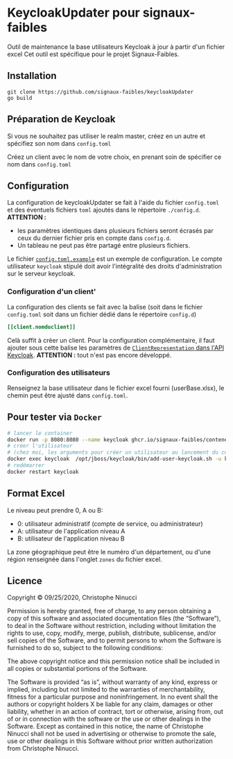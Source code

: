# KeycloakUpdater pour signaux-faibles
Outil de maintenance la base utilisateurs Keycloak à jour à partir d'un fichier excel
Cet outil est spécifique pour le projet Signaux-Faibles.

## Installation
```
git clone https://github.com/signaux-faibles/keycloakUpdater
go build
```

## Préparation de Keycloak
Si vous ne souhaitez pas utiliser le realm master, créez en un autre et spécifiez son nom dans `config.toml`

Créez un client avec le nom de votre choix, en prenant soin de spécifier ce nom dans `config.toml`

## Configuration
La configuration de keycloakUpdater se fait à l'aide du fichier `config.toml` 
et des éventuels fichiers `toml` ajoutés dans le répertoire `./config.d`.  
__ATTENTION :__ 
- les paramètres identiques dans plusieurs fichiers seront écrasés par ceux du dernier fichier pris en compte
dans `config.d`. 
- Un tableau ne peut pas être partagé entre plusieurs fichiers.

Le fichier [`config.toml.example`](config.toml.example) est un exemple de configuration. 
Le compte utilisateur `keycloak` stipulé doit avoir l'intégralité des droits d'administration sur le serveur keycloak.

### Configuration d'un client'
La configuration des clients se fait avec la balise 
(soit dans le fichier `config.toml` soit dans un fichier dédié dans le répertoire `config.d`)
```toml
[[client.nomduclient]]
```
Celà suffit à créer un client.
Pour la configuration complémentaire, il faut ajouter sous cette balise les paramètres de [`ClientRepresentation`
dans l'API Keycloak](https://www.keycloak.org/docs-api/17.0/rest-api/index.html#_clientrepresentation).
__ATTENTION :__ tout n'est pas encore développé.

### Configuration des utilisateurs
Renseignez la base utilisateur dans le fichier excel fourni (userBase.xlsx), le chemin peut être ajusté dans `config.toml`.

## Pour tester via `Docker`
```bash
# lancer le container
docker run -p 8080:8080 --name keycloak ghcr.io/signaux-faibles/conteneurs/keycloak:v1.0.0
# créer l'utilisateur 
# (chez moi, les arguments pour créer un utilisateur au lancement du container ne fonctionnent pas)
docker exec keycloak  /opt/jboss/keycloak/bin/add-user-keycloak.sh -u kcadmin -p kcpwd
# redémarrer
docker restart keycloak
```

## Format Excel
Le niveau peut prendre 0, A ou B:
- 0: utilisateur administratif (compte de service, ou administrateur)
- A: utilisateur de l'application niveau A
- B: utilisateur de l'application niveau B

La zone géographique peut être le numéro d'un département, ou d'une région renseignée dans l'onglet `zones` du fichier excel.

## Licence
Copyright © 09/25/2020, Christophe Ninucci

Permission is hereby granted, free of charge, to any person obtaining a copy of this software and associated documentation files (the “Software”), to deal in the Software without restriction, including without limitation the rights to use, copy, modify, merge, publish, distribute, sublicense, and/or sell copies of the Software, and to permit persons to whom the Software is furnished to do so, subject to the following conditions:

The above copyright notice and this permission notice shall be included in all copies or substantial portions of the Software.

The Software is provided “as is”, without warranty of any kind, express or implied, including but not limited to the warranties of merchantability, fitness for a particular purpose and noninfringement. In no event shall the authors or copyright holders X be liable for any claim, damages or other liability, whether in an action of contract, tort or otherwise, arising from, out of or in connection with the software or the use or other dealings in the Software.
Except as contained in this notice, the name of Christophe Ninucci shall not be used in advertising or otherwise to promote the sale, use or other dealings in this Software without prior written authorization from Christophe Ninucci.